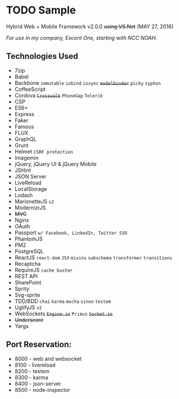 # TODO Sample

Hybrid Web + Mobile Framework v2.0.0 ~~using VS.Net~~ (MAY 27, 2016)

_For use in my company, Excent One, starting with NCC NOAH._

## Technologies Used

- 7zip
- Babel
- Backbone `immutable` `iobind` `iosync` ~~`modelbinder`~~ `picky` `syphon`
- CoffeeScript
- Cordova ~~`Crosswalk`~~ `PhoneGap` `Telerik`
- CSP
- ES6+
- Express
- Faker
- Famous
- FLUX
- GraphQL
- Grunt
- Helmet `CSRF protection`
- Imagemin
- jQuery, jQuery UI & jQuery Mobile
- JSHint
- JSON Server
- LiveReload
- LocalStorage
- Lodash
- MarionetteJS `v2`
- ModernizrJS
- ~~MVC~~
- Nginx
- OAuth
- Passport `w/ Facebook, LinkedIn, Twitter SSO`
- PhantomJS
- PM2
- PostgreSQL
- ReactJS `react-dom` `JSX` `mixins` `subschema` `transformer` `transitions`
- Recaptcha
- RequireJS `cache buster`
- REST API
- SharePoint
- Sprity
- Svg-sprite
- TDD/BDD `chai` `karma` `mocha` `sinon` `testem`
- UglifyJS `v2`
- WebSockets ~~`Engine.io`~~ `Primus` ~~`Socket.io`~~
- ~~Underscore~~
- Yargs

## Port Reservation:

- 8000 - web and websocket
- 8100 - livereload
- 8200 - testem
- 8300 - karma
- 8400 - json-server
- 8500 - node-inspector
